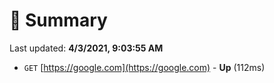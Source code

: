 # 📖 Summary
Last updated: **4/3/2021, 9:03:55 AM**

- `GET` [https://google.com](https://google.com) - **Up** (112ms)
